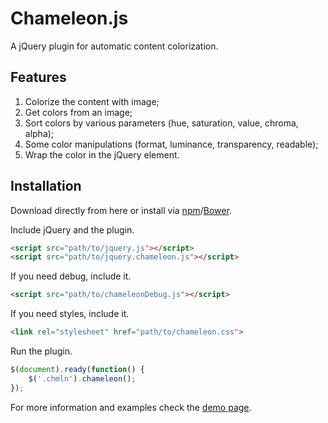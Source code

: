 # Chameleon.js

A jQuery plugin for automatic content colorization.

## Features
1. Colorize the content with image;
2. Get colors from an image;
3. Sort colors by various parameters (hue, saturation, value, chroma, alpha);
4. Some color manipulations (format, luminance, transparency, readable);
5. Wrap the color in the jQuery element.

## Installation
Download directly from here or install via [npm](https://www.npmjs.com/package/jquery.chameleon.js)/[Bower](http://bower.io/search/?q=jquery.chameleon.js).

Include jQuery and the plugin.
```html
<script src="path/to/jquery.js"></script>
<script src="path/to/jquery.chameleon.js"></script>
```

If you need debug, include it.
```html
<script src="path/to/chameleonDebug.js"></script>
```

If you need styles, include it.
```html
<link rel="stylesheet" href="path/to/chameleon.css">
```

Run the plugin.
```javascript
$(document).ready(function() {
    $('.chmln').chameleon();
});
```


For more information and examples check the [demo page](https://vadimfedorov.ru/lab/chameleon-js).